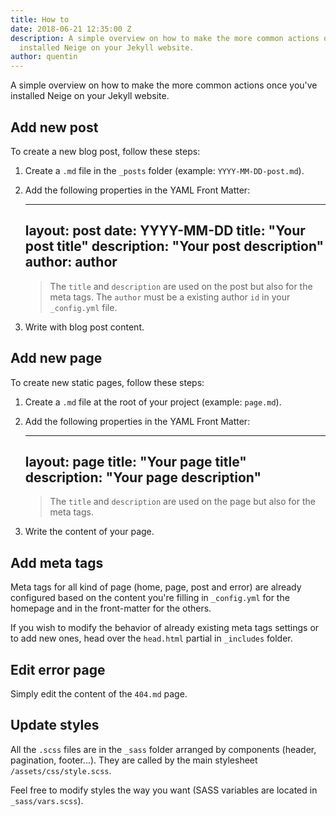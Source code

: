 ```yaml
---
title: How to
date: 2018-06-21 12:35:00 Z
description: A simple overview on how to make the more common actions once you've
  installed Neige on your Jekyll website.
author: quentin
---
```


A simple overview on how to make the more common actions once you've installed Neige on your Jekyll website.

## Add new post

To create a new blog post, follow these steps:

1. Create a `.md` file in the `_posts` folder (example: `YYYY-MM-DD-post.md`).

2. Add the following properties in the YAML Front Matter:

      ---
      layout: post
      date: YYYY-MM-DD
      title: "Your post title"
      description: "Your post description"
      author: author
      ---

   > The `title` and `description` are used on the post but also for the meta tags. The `author` must be a existing author `id` in your `_config.yml` file.

3. Write with blog post content.

## Add new page

To create new static pages, follow these steps:

1. Create a `.md` file at the root of your project (example: `page.md`).

2. Add the following properties in the YAML Front Matter:

      ---
      layout: page
      title: "Your page title"
      description: "Your page description"
      ---

   > The `title` and `description` are used on the page but also for the meta tags.

3. Write the content of your page.

## Add meta tags

Meta tags for all kind of page (home, page, post and error) are already configured based on the content you're filling in `_config.yml` for the homepage and in the front-matter for the others.

If you wish to modify the behavior of already existing meta tags settings or to add new ones, head over the `head.html` partial in `_includes` folder.

## Edit error page

Simply edit the content of the `404.md` page.

## Update styles

All the `.scss` files are in the `_sass` folder arranged by components (header, pagination, footer...). They are called by the main stylesheet `/assets/css/style.scss`.

Feel free to modify styles the way you want (SASS variables are located in `_sass/vars.scss`).